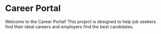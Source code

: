 # Career Portal

Welcome to the Career Portal! This project is  designed to help job seekers find their ideal careers and employers find the best candidates.

 